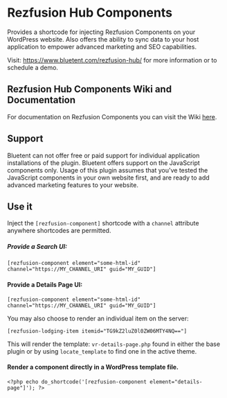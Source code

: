 # Rezfusion Hub Components

Provides a shortcode for injecting Rezfusion Components on your WordPress website. Also offers the ability to sync data to your host application to empower advanced marketing and SEO capabilities.

Visit: https://www.bluetent.com/rezfusion-hub/ for more information or to schedule a demo.

## Rezfusion Hub Components Wiki and Documentation

For documentation on Rezfusion Components you can visit the Wiki [here](https://github.com/bluetent/rezfusion-demo-components/wiki).

## Support

Bluetent can not offer free or paid support for individual application installations of the plugin. Bluetent offers support on the JavaScript components only. Usage of this plugin assumes that you've tested the JavaScript components in your own website first, and are ready to add advanced marketing features to your website.

## Use it

Inject the `[rezfusion-component]` shortcode with a `channel` attribute anywhere shortcodes are permitted.

##### Provide a Search UI:

`[rezfusion-component element="some-html-id" channel="https://MY_CHANNEL_URI" guid="MY_GUID"]`

#### Provide a Details Page UI:

`[rezfusion-component element="some-html-id" channel="https://MY_CHANNEL_URI" guid="MY_GUID"]`

You may also choose to render an individual item on the server:

`[rezfusion-lodging-item itemid="TG9kZ2luZ0l0ZW06MTY4NQ=="]`

This will render the template: `vr-details-page.php` found in either the base plugin or by using `locate_template`
to find one in the active theme.

#### Render a component directly in a WordPress template file.

`<?php echo do_shortcode('[rezfusion-component element="details-page"]'); ?>`


